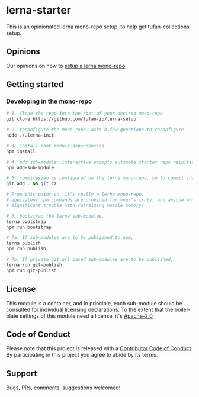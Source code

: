 # lerna-starter

This is an opinionated lerna mono-repo setup, to help get tufan-collections
setup.

## Opinions

Our opinions on how to [setup a lerna mono-repo](./docs/lerna-setup.md).

## Getting started

### Developing in the mono-repo

```bash
# 1. Clone the repo into the root of ypur desired mono-repo
git clone https://github.com/tufan-io/lerna-setup .

# 2. reconfigure the mono-repo. Asks a few questions to reconfigure
node ./.lerna-init

# 3. Install root module dependencies
npm install

# 4. Add sub-module: interactive prompts automate starter repo reinitialization.
npm add-sub-module

# 5. commiteszen is configured on the lerna mono-repo, so to commit changes
git add . && git cz

# From this point on, it's really a lerna mono-repo.
# equivalent npm commands are provided for your's truly, and anyone who has
# significant trouble with retraining muscle memory!

# 6. bootstrap the lerna sub-modules.
lerna bootstrap
npm run bootstrap

# 7a. If sub-modules are to be published to npm,
lerna publish
npm run publish

# 7b. If private git url based sub-modules are to be published,
lerna run git-publish
npm run git-publish

```

## License

This module is a container, and in principle, each sub-module should be consulted
for individual licensing declarations. To the extent that the boiler-plate settings of this module need a license, it's  [Apache-2.0](./APACHE-2.0.md)

## Code of Conduct

Please note that this project is released with a [Contributor Code of Conduct](code-of-conduct.md). By participating in this project you agree to abide by its terms.

## Support

Bugs, PRs, comments, suggestions welcomed!
